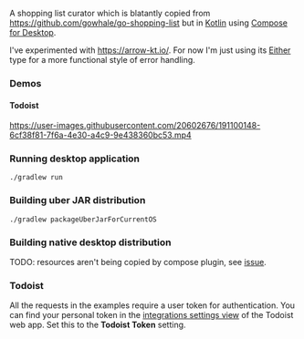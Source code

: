 A shopping list curator which is blatantly copied from https://github.com/gowhale/go-shopping-list but
in [Kotlin](https://kotlinlang.org/) using [Compose for Desktop](https://www.jetbrains.com/lp/compose-mpp/).

I've experimented with https://arrow-kt.io/. For now I'm just using
its [Either](https://arrow-kt.io/docs/apidocs/arrow-core/arrow.core/-either/) type for a more functional style of error
handling.

### Demos

#### Todoist

https://user-images.githubusercontent.com/20602676/191100148-6cf38f81-7f6a-4e30-a4c9-9e438360bc53.mp4

### Running desktop application

```
./gradlew run
```

### Building uber JAR distribution

```
./gradlew packageUberJarForCurrentOS
```

### Building native desktop distribution

TODO: resources aren't being copied by compose plugin, see [issue](https://github.com/JetBrains/compose-jb/issues/2190).

### Todoist

All the requests in the examples require a user token for authentication. You can find your personal token in the
[integrations settings view](https://todoist.com/prefs/integrations) of the Todoist web app. Set this to the **Todoist
Token** setting.